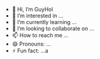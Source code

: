 - 👋 Hi, I’m GuyHol
- 👀 I’m interested in ...
- 🌱 I’m currently learning ...
- 💞️ I’m looking to collaborate on ...
- 📫 How to reach me ...
- 😄 Pronouns: ...
- ⚡ Fun fact: ...a

<!---
GuyHolis a ✨ special ✨ repository because its `README.md` (this file) appears on your GitHub profile.
You can click the Preview link to take a look at your changes.
--->
